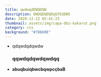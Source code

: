 ```yaml
---
title: qwdwqdDWQDQW
description: DWDQDQDQDqGFEGDWS
date: 2020-12-22 05:41:23
thumbnail: assets/img/capa-dbz-kakarot.png
category: css
background: "#7D669E"
---
```

* qdqwdqdqwdw

  ### **qqwdqdqwdqwdqq**
* **abuqbuiqbwcbqwpcçbaB**